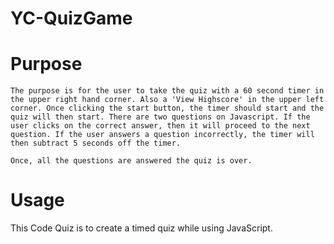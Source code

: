 # YC-QuizGame


# Purpose

    The purpose is for the user to take the quiz with a 60 second timer in the upper right hand corner. Also a 'View Highscore' in the upper left corner. Once clicking the start button, the timer should start and the quiz will then start. There are two questions on Javascript. If the user clicks on the correct answer, then it will proceed to the next question. If the user answers a question incorrectly, the timer will then subtract 5 seconds off the timer.

    Once, all the questions are answered the quiz is over.

# Usage

This Code Quiz is to create a timed quiz while using JavaScript.


